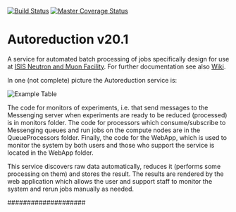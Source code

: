 
[![Build Status](https://travis-ci.org/ISISScientificComputing/autoreduce.svg?branch=master)](https://travis-ci.org/ISISScientificComputing/autoreduce) [![Master Coverage Status](https://coveralls.io/repos/github/ISISScientificComputing/autoreduce/badge.svg?branch=master)](https://coveralls.io/github/ISISScientificComputing/autoreduce?branch=master) 

# Autoreduction v20.1
A service for automated batch processing of jobs specifically design for use at [ISIS Neutron and Muon Facility](https://www.isis.stfc.ac.uk). For further documentation see also [Wiki](https://github.com/ISISScientificComputing/autoreduce/wiki). 

In one (not complete) picture the Autoreduction service is:

![Example Table](documentation/assets/main_components/Autoreduction_main_components.png)

The code for monitors of experiments, i.e. that send messages to the Messenging server when experiments are ready to be reduced (processed) is in monitors folder. The code for processors which consume/subscribe to Messenging queues and run jobs on the compute nodes are in the QueueProcessors folder. Finally, the code for the WebApp, which is used to monitor the system by both users and those who support the service is located in the WebApp folder. 

This service discovers raw data automatically, reduces it (performs some processing on them) and stores the result. The results are rendered by the web application which allows the user and support staff to monitor the system and rerun jobs manually as needed.

####################
